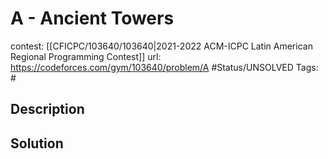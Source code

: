 # A - Ancient Towers

contest: [[CFICPC/103640/103640|2021-2022 ACM-ICPC Latin American Regional Programming Contest]]
url: https://codeforces.com/gym/103640/problem/A
#Status/UNSOLVED
Tags: #

## Description

## Solution

